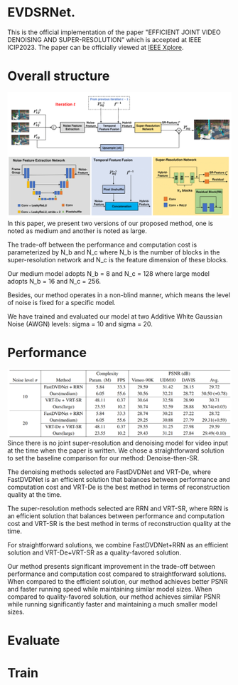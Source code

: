 # EVDSRNet.
This is the official implementation of the paper "EFFICIENT JOINT VIDEO DENOISING AND SUPER-RESOLUTION" which is accepted at IEEE ICIP2023. The paper can be officially viewed at [IEEE Xplore](https://www.google.com).

# Overall structure
![alt text](images/Architecture.png)
In this paper, we present two versions of our proposed method, one is noted as medium and another is noted as large. 

The trade-off between the performance and computation cost is parameterized by N_b and N_c where N_b is the number of blocks in the super-resolution network and N_c is the feature dimension of these blocks. 

Our medium model adopts N_b = 8 and N_c = 128 where large model adopts N_b = 16 and N_c = 256.

Besides, our method operates in a non-blind manner, which means the level of noise is fixed for a specific model. 

We have trained and evaluated our model at two Additive White Gaussian Noise (AWGN) levels: sigma = 10 and sigma = 20.

# Performance
![alt text](images/Performance.png)
Since there is no joint super-resolution and denoising model for video input at the time when the paper is written. We chose a straightforward solution to set the baseline comparison for our method: Denoise-then-SR.

The denoising methods selected are FastDVDNet and VRT-De, where FastDVDNet is an efficient solution that balances between performance and computation cost and VRT-De is the best method in terms of reconstruction quality at the time.

The super-resolution methods selected are RRN and VRT-SR, where RRN is an efficient solution that balances between performance and computation cost and VRT-SR is the best method in terms of reconstruction quality at the time.

For straightforward solutions, we combine FastDVDNet+RRN as an efficient solution and VRT-De+VRT-SR as a quality-favored solution.

Our method presents significant improvement in the trade-off between performance and computation cost compared to straightforward solutions. When compared to the efficient solution, our method achieves better PSNR and faster running speed while maintaining similar model sizes. When compared to quality-favored solution, our method achieves similar PSNR while running significantly faster and maintaining a much smaller model sizes.


# Evaluate

# Train


